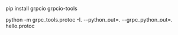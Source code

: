 pip install grpcio grpcio-tools

python -m grpc_tools.protoc -I. --python_out=. --grpc_python_out=. hello.protoc
